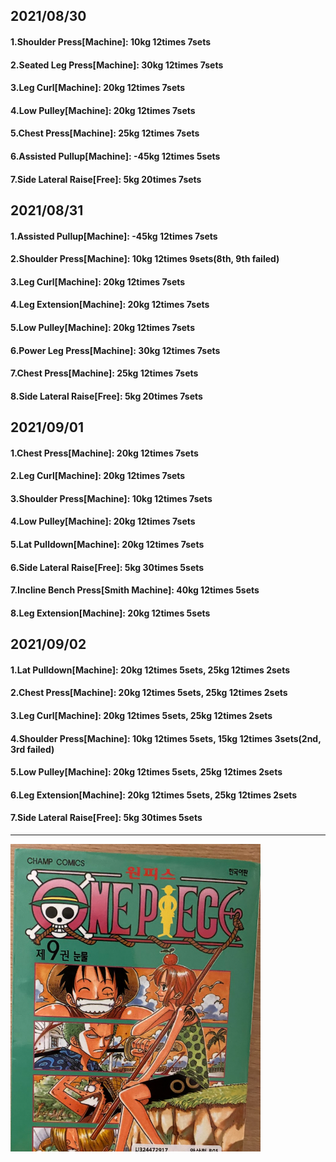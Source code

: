 ## 2021/08/30
#### 1.Shoulder Press\[Machine\]: 10kg 12times 7sets
#### 2.Seated Leg Press\[Machine\]: 30kg 12times 7sets
#### 3.Leg Curl\[Machine\]: 20kg 12times 7sets
#### 4.Low Pulley\[Machine\]: 20kg 12times 7sets
#### 5.Chest Press\[Machine\]: 25kg 12times 7sets
#### 6.Assisted Pullup\[Machine\]: -45kg 12times 5sets
#### 7.Side Lateral Raise\[Free\]: 5kg 20times 7sets

## 2021/08/31
#### 1.Assisted Pullup\[Machine\]: -45kg 12times 7sets
#### 2.Shoulder Press\[Machine\]: 10kg 12times 9sets(8th, 9th failed)
#### 3.Leg Curl\[Machine\]: 20kg 12times 7sets
#### 4.Leg Extension\[Machine\]: 20kg 12times 7sets
#### 5.Low Pulley\[Machine\]: 20kg 12times 7sets
#### 6.Power Leg Press\[Machine\]: 30kg 12times 7sets
#### 7.Chest Press\[Machine\]: 25kg 12times 7sets
#### 8.Side Lateral Raise\[Free\]: 5kg 20times 7sets


## 2021/09/01
#### 1.Chest Press\[Machine\]: 20kg 12times 7sets
#### 2.Leg Curl\[Machine\]: 20kg 12times 7sets
#### 3.Shoulder Press\[Machine\]: 10kg 12times 7sets
#### 4.Low Pulley\[Machine\]: 20kg 12times 7sets
#### 5.Lat Pulldown\[Machine\]: 20kg 12times 7sets
#### 6.Side Lateral Raise\[Free\]: 5kg 30times 5sets
#### 7.Incline Bench Press\[Smith Machine\]: 40kg 12times 5sets
#### 8.Leg Extension\[Machine\]: 20kg 12times 5sets


## 2021/09/02
#### 1.Lat Pulldown\[Machine\]: 20kg 12times 5sets, 25kg 12times 2sets
#### 2.Chest Press\[Machine\]: 20kg 12times 5sets, 25kg 12times 2sets
#### 3.Leg Curl\[Machine\]: 20kg 12times 5sets, 25kg 12times 2sets
#### 4.Shoulder Press\[Machine\]: 10kg 12times 5sets, 15kg 12times 3sets(2nd, 3rd failed)
#### 5.Low Pulley\[Machine\]: 20kg 12times 5sets, 25kg 12times 2sets
#### 6.Leg Extension\[Machine\]: 20kg 12times 5sets, 25kg 12times 2sets
#### 7.Side Lateral Raise\[Free\]: 5kg 30times 5sets


---
<img src='./_resources/__009.png' width='400px' />
